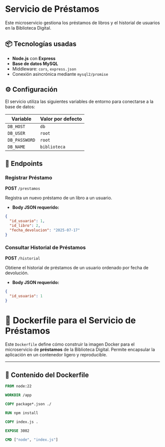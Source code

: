 # Servicio de Préstamos

Este microservicio gestiona los préstamos de libros y el historial de usuarios en la Biblioteca Digital.

## 📦 Tecnologías usadas

- **Node.js** con **Express**
- **Base de datos MySQL**
- Middleware: `cors`, `express.json`
- Conexión asincrónica mediante `mysql2/promise`

## ⚙️ Configuración

El servicio utiliza las siguientes variables de entorno para conectarse a la base de datos:

| Variable       | Valor por defecto |
|----------------|-------------------|
| `DB_HOST`      | `db`              |
| `DB_USER`      | `root`            |
| `DB_PASSWORD`  | `root`            |
| `DB_NAME`      | `biblioteca`      |

## 🚀 Endpoints

### Registrar Préstamo

**POST** `/prestamos`

Registra un nuevo préstamo de un libro a un usuario.

- **Body JSON requerido:**

```json
{
  "id_usuario": 1,
  "id_libro": 2,
  "fecha_devolucion": "2025-07-17"
}
```

### Consultar Historial de Préstamos

**POST** `/historial`

Obtiene el historial de préstamos de un usuario ordenado por fecha de devolución.

- **Body JSON requerido:**

```json
{
  "id_usuario": 1
}
```
# 🐳 Dockerfile para el Servicio de Préstamos

Este `Dockerfile` define cómo construir la imagen Docker para el microservicio de **préstamos** de la Biblioteca Digital. Permite encapsular la aplicación en un contenedor ligero y reproducible.

---

## 📄 Contenido del Dockerfile

```Dockerfile
FROM node:22

WORKDIR /app

COPY package*.json ./

RUN npm install

COPY index.js .

EXPOSE 3002

CMD ["node", "index.js"]
```